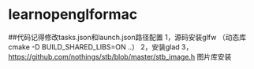 # learnopenglformac
##代码记得修改tasks.json和launch.json路径配置
1，源码安装glfw （动态库 cmake -D BUILD_SHARED_LIBS=ON ..）
2，安装glad
3，https://github.com/nothings/stb/blob/master/stb_image.h 图片库安装